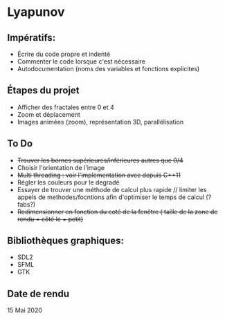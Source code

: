 # Lyapunov

## Impératifs:
- Écrire du code propre et indenté
- Commenter le code lorsque c'est nécessaire
- Autodocumentation (noms des variables et fonctions explicites)

## Étapes du projet
- Afficher des fractales entre 0 et 4
- Zoom et déplacement
- Images animées (zoom), représentation 3D, parallélisation

## To Do
- ~~Trouver les bornes supérieures/inférieures autres que 0/4~~
- Choisir l'orientation de l'image
- ~~Multi threading : voir l'implementation avec <thread> depuis C++11~~
- Régler les couleurs pour le degradé 
- Essayer de trouver une méthode de calcul plus rapide // limiter les appels de methodes/focntions   afin d'optimiser le temps de calcul (?fabs?)
- ~~Redimensionner en fonction du coté de la fenêtre ( taille de la zone de rendu = côté le + petit)~~

## Bibliothèques graphiques:
- SDL2
- SFML
- GTK

## Date de rendu

15 Mai 2020